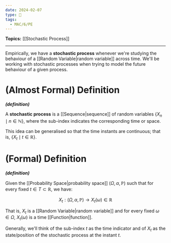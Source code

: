 ```yaml
---
date: 2024-02-07
type: 🧠
tags:
  - MAC/6/PE
---
```


**Topics:** [[Stochastic Process]]

---

Empirically, we have a **stochastic process** whenever we're studying the behaviour of a [[Random Variable|random variable]] across time. We'll be working with stochastic processes when trying to model the future behaviour of a given process. 

# (Almost Formal) Definition

_**(definition)**_

A **stochastic process** is a [[Sequence|sequence]] of random variables $\left\{X_{n} \mid n \in \mathbb{N}\right\}$, where the sub-index indicates the corresponding time or space. 

This idea can be generalised so that the time instants are continuous; that is, $\left\{X_{t} \mid t \in \mathbb{R}\right\}$.

# (Formal) Definition

_**(definition)**_

Given the [[Probability Space|probability space]] $(\Omega, \alpha, \mathbb{P})$ such that for every fixed $t \in T \subset \mathbb{R}$, we have:

$$
X_{t} : (\Omega, \alpha, \mathbb{P}) \to X_{t}(\omega) \in \mathbb{R}
$$

That is, $X_{t}$ is a [[Random Variable|random variable]] and for every fixed $\omega \in \Omega$, $X_{t}(\omega)$ is a time [[Function|function]].

Generally, we'll think of the sub-index $t$ as the time indicator and of $X_{t}$ as the state/position of the stochastic process at the instant $t$.

